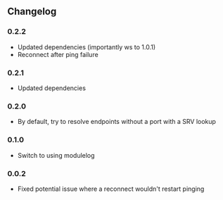 ## Changelog ##

### 0.2.2 ###
* Updated dependencies (importantly ws to 1.0.1)
* Reconnect after ping failure

### 0.2.1 ###
* Updated dependencies

### 0.2.0 ###
* By default, try to resolve endpoints without a port with a SRV lookup

### 0.1.0 ###
* Switch to using modulelog

### 0.0.2 ###
* Fixed potential issue where a reconnect wouldn't restart pinging
